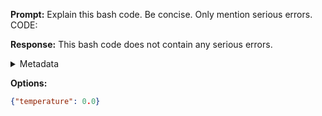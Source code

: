 **Prompt:**
Explain this bash code. Be concise. Only mention serious errors.
    CODE:
     

**Response:**
This bash code does not contain any serious errors.

<details><summary>Metadata</summary>

- Duration: 384 ms
- Datetime: 2023-12-31T20:09:47.249938
- Model: gpt-3.5-turbo-0613

</details>

**Options:**
```json
{"temperature": 0.0}
```

